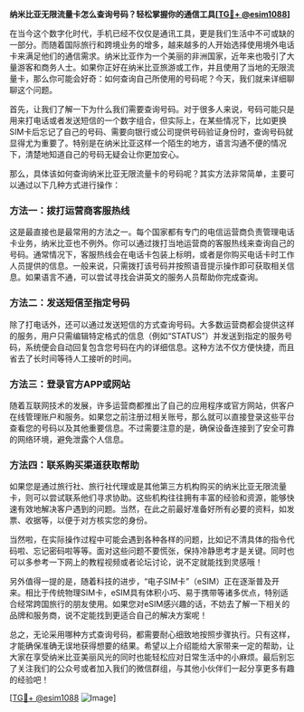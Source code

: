 **纳米比亚无限流量卡怎么查询号码？轻松掌握你的通信工具[[TG💪+ @esim1088](https://t.me/s/esim1088)]**

在当今这个数字化时代，手机已经不仅仅是通讯工具，更是我们生活中不可或缺的一部分。而随着国际旅行和跨境业务的增多，越来越多的人开始选择使用境外电话卡来满足他们的通信需求。纳米比亚作为一个美丽的非洲国家，近年来也吸引了大量游客和商务人士。如果你正好在纳米比亚旅游或工作，并且使用了当地的无限流量卡，那么你可能会好奇：如何查询自己所使用的号码呢？今天，我们就来详细聊聊这个问题。

首先，让我们了解一下为什么我们需要查询号码。对于很多人来说，号码可能只是用来打电话或者发送短信的一个数字组合，但实际上，在某些情况下，比如更换SIM卡后忘记了自己的号码、需要向银行或公司提供号码验证身份时，查询号码就显得尤为重要了。特别是在纳米比亚这样一个陌生的地方，语言沟通不便的情况下，清楚地知道自己的号码无疑会让你更加安心。

那么，具体该如何查询纳米比亚无限流量卡的号码呢？其实方法非常简单，主要可以通过以下几种方式进行操作：

### 方法一：拨打运营商客服热线

这是最直接也是最常用的方法之一。每个国家都有专门的电信运营商负责管理电话卡业务，纳米比亚也不例外。你可以通过拨打当地运营商的客服热线来查询自己的号码。通常情况下，客服热线会在电话卡包装上标明，或者是你购买电话卡时工作人员提供的信息。一般来说，只需拨打该号码并按照语音提示操作即可获取相关信息。如果语言不通，可以尝试寻找会讲英文的服务人员帮助你完成查询。

### 方法二：发送短信至指定号码

除了打电话外，还可以通过发送短信的方式查询号码。大多数运营商都会提供这样的服务，用户只需编辑特定格式的信息（例如“STATUS”）并发送到指定的服务号码，系统便会自动回复包含您号码在内的详细信息。这种方法不仅方便快捷，而且省去了长时间等待人工接听的时间。

### 方法三：登录官方APP或网站

随着互联网技术的发展，许多运营商都推出了自己的应用程序或官方网站，供客户在线管理账户和服务。如果您之前注册过相关账号，那么就可以直接登录这些平台查看您的号码以及其他重要信息。不过需要注意的是，确保设备连接到了安全可靠的网络环境，避免泄露个人信息。

### 方法四：联系购买渠道获取帮助

如果您是通过旅行社、旅行社代理或是其他第三方机构购买的纳米比亚无限流量卡，则可以尝试联系他们寻求协助。这些机构往往拥有丰富的经验和资源，能够快速有效地解决客户遇到的问题。当然，在此之前最好准备好所有必要的资料，如发票、收据等，以便于对方核实您的身份。

当然啦，在实际操作过程中可能会遇到各种各样的问题，比如记不清具体的指令代码啦、忘记密码啦等等。面对这些问题不要慌张，保持冷静思考才是关键。同时也可以多参考一下网上的教程视频或者论坛讨论，说不定就能找到灵感哦！

另外值得一提的是，随着科技的进步，“电子SIM卡”（eSIM）正在逐渐普及开来。相比于传统物理SIM卡，eSIM具有体积小巧、易于携带等诸多优点，特别适合经常跨国旅行的朋友使用。如果您对eSIM感兴趣的话，不妨去了解一下相关的品牌和服务商，说不定能找到更适合自己的解决方案呢！

总之，无论采用哪种方式查询号码，都需要耐心细致地按照步骤执行。只有这样，才能确保准确无误地获得想要的结果。希望以上介绍能给大家带来一定的帮助，让大家在享受纳米比亚美丽风光的同时也能轻松应对日常生活中的小麻烦。最后别忘了关注我们的公众号或者加入我们的微信群组，与其他小伙伴们一起分享更多有趣的经验吧！

[[TG💪+ @esim1088](https://t.me/s/esim1088) ![Image](https://i.postimg.cc/4NQfJmqS/Snipaste-2025-05-13-00-14-12.png)]